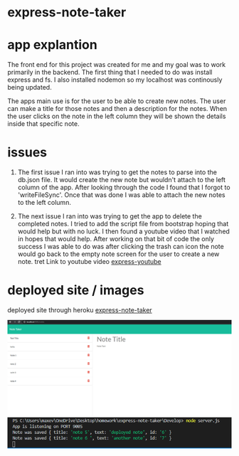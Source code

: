 # express-note-taker
# app explantion
The front end for this project was created for me and my goal was to work primarily in the backend. The first thing that I needed to do was install express and fs. I also installed nodemon so my localhost was continously being updated. 

The apps main use is for the user to be able to create new notes. The user can make a title for those notes and then a description for the notes. When the user clicks on the note in the left column they will be shown the details inside that specific note. 

# issues
1. The first issue I ran into was trying to get the notes to parse into the db.json file. It would create the new note but wouldn't attach to the left column of the app. After looking through the code I found that I forgot to 'writeFileSync'. Once that was done I was able to attach the new notes to the left column.

2. The next issue I ran into was trying to get the app to delete the completed notes. I tried to add the script file from bootstrap hoping that would help but with no luck. I then found a youtube video that I watched in hopes that would help. After working on that bit of code the only success I was able to do was after clicking the trash can icon the note would go back to the empty note screen for the user to create a new note.  tret
Link to youtube video [express-youtube](https://www.youtube.com/watch?v=L72fhGm1tfE)

# deployed site / images

deployed site through heroku
[express-note-taker](https://expression-notes-taker.herokuapp.com/)

![deployed-site](/images/image.1.png)
![note-creation-terminal](images/image2.png)

